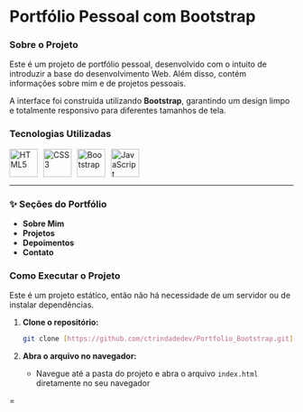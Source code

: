 # Portfólio Pessoal com Bootstrap

### Sobre o Projeto
Este é um projeto de portfólio pessoal, desenvolvido com o intuito de introduzir a base do desenvolvimento Web. Além disso, contém informações sobre mim e de projetos pessoais. 

A interface foi construída utilizando **Bootstrap**, garantindo um design limpo e totalmente responsivo para diferentes tamanhos de tela.

### Tecnologias Utilizadas
<div style="display: flex; flex-wrap: wrap; gap: 10px; margin-top: 5px;">
  <img alt="HTML5" align="center" height="50" width="50" src="https://cdn.jsdelivr.net/gh/devicons/devicon@latest/icons/html5/html5-original.svg" />
  <img alt="CSS3" align="center" height="50" width="50" src="https://cdn.jsdelivr.net/gh/devicons/devicon@latest/icons/css3/css3-original.svg" />
  <img alt="Bootstrap" align="center" height="50" width="50" src="https://cdn.jsdelivr.net/gh/devicons/devicon@latest/icons/bootstrap/bootstrap-original.svg" />
  <img alt="JavaScript" align="center" height="50" width="50" src="https://cdn.jsdelivr.net/gh/devicons/devicon@latest/icons/javascript/javascript-original.svg" />
</div>

---

### ✨ Seções do Portfólio

- **Sobre Mim** 
- **Projetos**
- **Depoimentos** 
- **Contato**

###  Como Executar o Projeto

Este é um projeto estático, então não há necessidade de um servidor ou de instalar dependências.

1.  **Clone o repositório:**
    ```bash
    git clone [https://github.com/ctrindadedev/Portfolio_Bootstrap.git](https://github.com/ctrindadedev/Portfolio_Bootstrap.git)
    ```

2.  **Abra o arquivo no navegador:**
    - Navegue até a pasta do projeto e abra o arquivo `index.html` diretamente no seu navegador

=
